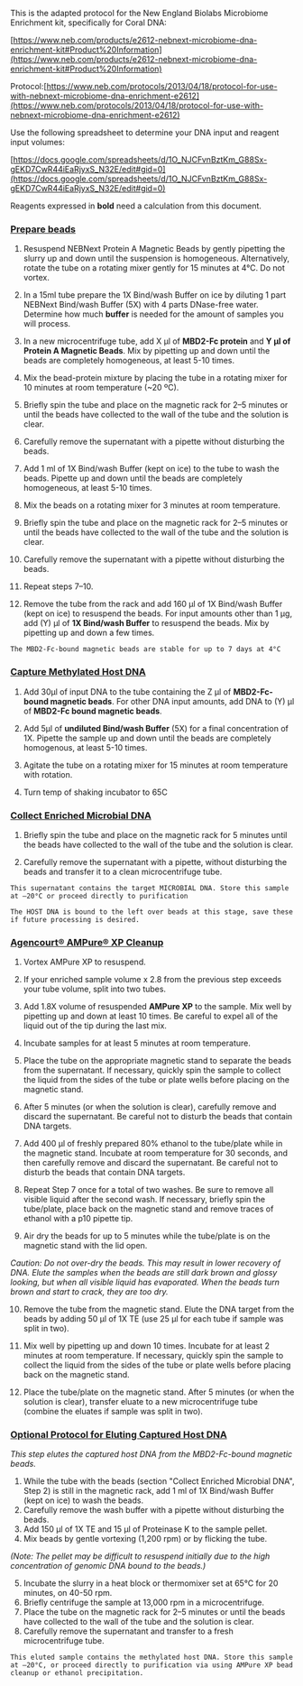
This is the adapted protocol for the New England Biolabs Microbiome Enrichment kit, specifically for Coral DNA:

[https://www.neb.com/products/e2612-nebnext-microbiome-dna-enrichment-kit#Product%20Information](https://www.neb.com/products/e2612-nebnext-microbiome-dna-enrichment-kit#Product%20Information)

Protocol:[https://www.neb.com/protocols/2013/04/18/protocol-for-use-with-nebnext-microbiome-dna-enrichment-e2612](https://www.neb.com/protocols/2013/04/18/protocol-for-use-with-nebnext-microbiome-dna-enrichment-e2612)

Use the following spreadsheet to determine your DNA input and reagent input volumes:

[https://docs.google.com/spreadsheets/d/1O_NJCFvnBztKm_G88Sx-gEKD7CwR44iEaRjyxS_N32E/edit#gid=0](https://docs.google.com/spreadsheets/d/1O_NJCFvnBztKm_G88Sx-gEKD7CwR44iEaRjyxS_N32E/edit#gid=0)

Reagents expressed in **bold** need a calculation from this document.

### [Prepare beads](https://github.com/GWLab-UML/Protocols/blob/main/Microbiome-enrichment.md#prepare-beads)

1. Resuspend NEBNext Protein A Magnetic Beads by gently pipetting the slurry up and down until the suspension is homogeneous. Alternatively, rotate the tube on a rotating mixer gently for 15 minutes at 4°C. Do not vortex.
    
2. In a 15ml tube prepare the 1X Bind/wash Buffer on ice by diluting 1 part NEBNext Bind/wash Buffer (5X) with 4 parts DNase-free water. Determine how much **buffer** is needed for the amount of samples you will process.
    
3. In a new microcentrifuge tube, add X μl of **MBD2-Fc protein** and **Y μl of Protein A Magnetic Beads**. Mix by pipetting up and down until the beads are completely homogeneous, at least 5-10 times.
    
4. Mix the bead-protein mixture by placing the tube in a rotating mixer for 10 minutes at room temperature (~20 ºC).
    
5. Briefly spin the tube and place on the magnetic rack for 2–5 minutes or until the beads have collected to the wall of the tube and the solution is clear.
    
6. Carefully remove the supernatant with a pipette without disturbing the beads.
    
7. Add 1 ml of 1X Bind/wash Buffer (kept on ice) to the tube to wash the beads. Pipette up and down until the beads are completely homogeneous, at least 5-10 times.
    
8. Mix the beads on a rotating mixer for 3 minutes at room temperature.
    
9. Briefly spin the tube and place on the magnetic rack for 2–5 minutes or until the beads have collected to the wall of the tube and the solution is clear.
    
10. Carefully remove the supernatant with a pipette without disturbing the beads.
    
11. Repeat steps 7–10.
    
12. Remove the tube from the rack and add 160 μl of 1X Bind/wash Buffer (kept on ice) to resuspend the beads. For input amounts other than 1 μg, add (Y) μl of **1X Bind/wash Buffer** to resuspend the beads. Mix by pipetting up and down a few times.
    

`The MBD2-Fc-bound magnetic beads are stable for up to 7 days at 4°C`

  
### [Capture Methylated Host DNA](https://github.com/GWLab-UML/Protocols/blob/main/Microbiome-enrichment.md#capture-methylated-host-dna)

1. Add 30µl of input DNA to the tube containing the Z μl of **MBD2-Fc-bound magnetic beads**. For other DNA input amounts, add DNA to (Y) μl of **MBD2-Fc bound magnetic beads**.
    
2. Add 5µl of **undiluted Bind/wash Buffer** (5X) for a final concentration of 1X. Pipette the sample up and down until the beads are completely homogenous, at least 5-10 times.
    
3. Agitate the tube on a rotating mixer for 15 minutes at room temperature with rotation.
4. Turn temp of shaking incubator to 65C
  
### [Collect Enriched Microbial DNA](https://github.com/GWLab-UML/Protocols/blob/main/Microbiome-enrichment.md#collect-enriched-microbial-dna)

1. Briefly spin the tube and place on the magnetic rack for 5 minutes until the beads have collected to the wall of the tube and the solution is clear.
    
2. Carefully remove the supernatant with a pipette, without disturbing the beads and transfer it to a clean microcentrifuge tube.
    

`This supernatant contains the target MICROBIAL DNA. Store this sample at –20°C or proceed directly to purification`

`The HOST DNA is bound to the left over beads at this stage, save these if future processing is desired.`

  

### [Agencourt® AMPure® XP Cleanup](https://github.com/GWLab-UML/Protocols/blob/main/Microbiome-enrichment.md#agencourt-ampure-xp-cleanup)

1. Vortex AMPure XP to resuspend.
    
2. If your enriched sample volume x 2.8 from the previous step exceeds your tube volume, split into two tubes.
    
3. Add 1.8X volume of resuspended **AMPure XP** to the sample. Mix well by pipetting up and down at least 10 times. Be careful to expel all of the liquid out of the tip during the last mix.
    
4. Incubate samples for at least 5 minutes at room temperature.
    
5. Place the tube on the appropriate magnetic stand to separate the beads from the supernatant. If necessary, quickly spin the sample to collect the liquid from the sides of the tube or plate wells before placing on the magnetic stand.
    
6. After 5 minutes (or when the solution is clear), carefully remove and discard the supernatant. Be careful not to disturb the beads that contain DNA targets.
    
7. Add 400 μl of freshly prepared 80% ethanol to the tube/plate while in the magnetic stand. Incubate at room temperature for 30 seconds, and then carefully remove and discard the supernatant. Be careful not to disturb the beads that contain DNA targets.
    
8. Repeat Step 7 once for a total of two washes. Be sure to remove all visible liquid after the second wash. If necessary, briefly spin the tube/plate, place back on the magnetic stand and remove traces of ethanol with a p10 pipette tip.
    
9. Air dry the beads for up to 5 minutes while the tube/plate is on the magnetic stand with the lid open.
    

_Caution: Do not over-dry the beads. This may result in lower recovery of DNA. Elute the samples when the beads are still dark brown and glossy looking, but when all visible liquid has evaporated. When the beads turn brown and start to crack, they are too dry._

10. Remove the tube from the magnetic stand. Elute the DNA target from the beads by adding 50 μl of 1X TE (use 25 μl for each tube if sample was split in two).
    
11. Mix well by pipetting up and down 10 times. Incubate for at least 2 minutes at room temperature. If necessary, quickly spin the sample to collect the liquid from the sides of the tube or plate wells before placing back on the magnetic stand.
    
12. Place the tube/plate on the magnetic stand. After 5 minutes (or when the solution is clear), transfer eluate to a new microcentrifuge tube (combine the eluates if sample was split in two).
    

  

### [Optional Protocol for Eluting Captured Host DNA](https://github.com/GWLab-UML/Protocols/blob/main/Microbiome-enrichment.md#optional-protocol-for-eluting-captured-host-dna)

_This step elutes the captured host DNA from the MBD2-Fc-bound magnetic beads._

1. While the tube with the beads (section "Collect Enriched Microbial DNA", Step 2) is still in the magnetic rack, add 1 ml of 1X Bind/wash Buffer (kept on ice) to wash the beads.
2. Carefully remove the wash buffer with a pipette without disturbing the beads.
3. Add 150 μl of 1X TE and 15 μl of Proteinase K to the sample pellet.
4. Mix beads by gentle vortexing (1,200 rpm) or by flicking the tube.

_(Note: The pellet may be difficult to resuspend initially due to the high concentration of genomic DNA bound to the beads.)_

5. Incubate the slurry in a heat block or thermomixer set at 65°C for 20 minutes, on 40-50 rpm.
6. Briefly centrifuge the sample at 13,000 rpm in a microcentrifuge.
7. Place the tube on the magnetic rack for 2–5 minutes or until the beads have collected to the wall of the tube and the solution is clear.
8. Carefully remove the supernatant and transfer to a fresh microcentrifuge tube.

`This eluted sample contains the methylated host DNA. Store this sample at –20°C, or proceed directly to purification via using AMPure XP bead cleanup or ethanol precipitation.`